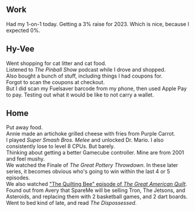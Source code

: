## Work
Had my 1-on-1 today. Getting a 3% raise for 2023. Which is nice, because I expected 0%.  

## Hy-Vee
Went shopping for cat litter and cat food.  
Listened to _The Pinball Show_ podcast while I drove and shopped.  
Also bought a bunch of stuff, including things I had coupons for.  
Forgot to scan the coupons at checkout.  
But I did scan my Fuelsaver barcode from my phone, then used Apple Pay to pay. Testing out what it would be like to not carry a wallet.  

## Home
Put away food.  
Annie made an artichoke grilled cheese with fries from Purple Carrot.  
I played _Super Smash Bros. Melee_ and unlocked Dr. Mario. I also consistently lose to level 8 CPUs. But barely.  
Thinking about getting a better Gamecube controller. Mine are from 2001 and feel mushy.  
We watched the Finale of _The Great Pottery Throwdown_. In these later series, it becomes obvious who's going to win within the last 4 or 5 episodes.  
We also watched ["The Quilting Bee" episode of _The Great American Quilt_](https://www.youtube.com/watch?v=w5ZB8kpfqXA).  
Found out from Avery that SpareMe will be selling Tron, The Jetsons, and Asteroids, and replacing them with 2 basketball games, and 2 dart boards.  
Went to bed kind of late, and read _The Dispossessed_.  
